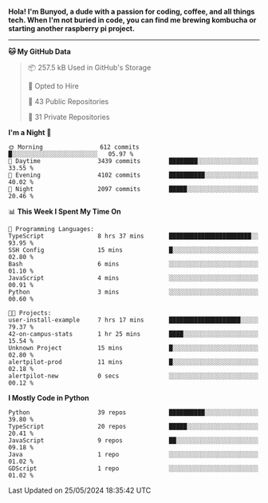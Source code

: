 <p>
<b>Hola! I'm Bunyod, a dude with a passion for coding, coffee, and all things tech. When I'm not buried in code, you can find me brewing kombucha or starting another raspberry pi project.</b>
</p>

---

<!--START_SECTION:waka-->
**🐱 My GitHub Data** 

> 📦 257.5 kB Used in GitHub's Storage 
 > 
> 💼 Opted to Hire
 > 
> 📜 43 Public Repositories 
 > 
> 🔑 31 Private Repositories 
 > 
**I'm a Night 🦉** 

```text
🌞 Morning                612 commits         █░░░░░░░░░░░░░░░░░░░░░░░░   05.97 % 
🌆 Daytime                3439 commits        ████████░░░░░░░░░░░░░░░░░   33.55 % 
🌃 Evening                4102 commits        ██████████░░░░░░░░░░░░░░░   40.02 % 
🌙 Night                  2097 commits        █████░░░░░░░░░░░░░░░░░░░░   20.46 % 
```


📊 **This Week I Spent My Time On** 

```text
💬 Programming Languages: 
TypeScript               8 hrs 37 mins       ███████████████████████░░   93.95 % 
SSH Config               15 mins             █░░░░░░░░░░░░░░░░░░░░░░░░   02.80 % 
Bash                     6 mins              ░░░░░░░░░░░░░░░░░░░░░░░░░   01.10 % 
JavaScript               4 mins              ░░░░░░░░░░░░░░░░░░░░░░░░░   00.91 % 
Python                   3 mins              ░░░░░░░░░░░░░░░░░░░░░░░░░   00.60 % 

🐱‍💻 Projects: 
user-install-example     7 hrs 17 mins       ████████████████████░░░░░   79.37 % 
42-on-campus-stats       1 hr 25 mins        ████░░░░░░░░░░░░░░░░░░░░░   15.54 % 
Unknown Project          15 mins             █░░░░░░░░░░░░░░░░░░░░░░░░   02.80 % 
alertpilot-prod          11 mins             █░░░░░░░░░░░░░░░░░░░░░░░░   02.18 % 
alertpilot-new           0 secs              ░░░░░░░░░░░░░░░░░░░░░░░░░   00.12 % 
```

**I Mostly Code in Python** 

```text
Python                   39 repos            ██████████░░░░░░░░░░░░░░░   39.80 % 
TypeScript               20 repos            █████░░░░░░░░░░░░░░░░░░░░   20.41 % 
JavaScript               9 repos             ██░░░░░░░░░░░░░░░░░░░░░░░   09.18 % 
Java                     1 repo              ░░░░░░░░░░░░░░░░░░░░░░░░░   01.02 % 
GDScript                 1 repo              ░░░░░░░░░░░░░░░░░░░░░░░░░   01.02 % 
```




 Last Updated on 25/05/2024 18:35:42 UTC
<!--END_SECTION:waka-->
